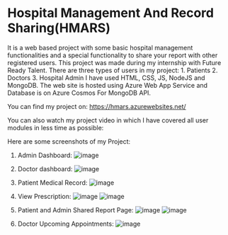 # Hospital Management And Record Sharing(HMARS)
It is a web based project with some basic hospital management functionalities and a special functionality to share your report with other registered users. This project was made during my internship with Future Ready Talent.
There are three types of users in my project: 1. Patients     2. Doctors      3. Hospital Admin
I have used HTML, CSS, JS, NodeJS and MongoDB. The web site is hosted using Azure Web App Service and Database is on Azure Cosmos For MongoDB API.

You can find my project on: https://hmars.azurewebsites.net/

You can also watch my project video in which I have covered all user modules in less time as possible: 

Here are some screenshots of my Project:
1. Admin Dashboard:
![image](https://user-images.githubusercontent.com/58947407/176014173-0f43a473-c398-4423-819b-bfe5fef98a1e.png)

2. Doctor dashboard:
![image](https://user-images.githubusercontent.com/58947407/176018664-ee4f0312-6821-423a-a4af-487c7722fd4e.png)

3. Patient Medical Record:
![image](https://user-images.githubusercontent.com/58947407/176016624-bc160f0a-5d04-4a11-99c0-6e5e29da56d4.png)

4. View Prescription:
![image](https://user-images.githubusercontent.com/58947407/176018406-d0e869ac-4855-4afd-8ab2-0eb9041da69e.png)
![image](https://user-images.githubusercontent.com/58947407/176017067-5ae8f39e-5d85-42cd-b055-20bb260612bd.png)


5. Patient and Admin Shared Report Page:
![image](https://user-images.githubusercontent.com/58947407/176017416-1d4d3edc-d4dd-4cb0-87a2-77a03e28f950.png)
![image](https://user-images.githubusercontent.com/58947407/176019078-c3c0b7f8-7177-41b9-aa78-a090630814c1.png)

6. Doctor Upcoming Appointments:
![image](https://user-images.githubusercontent.com/58947407/176015629-c65da17f-1e39-4af4-8d0f-5a0f845e24c4.png)
